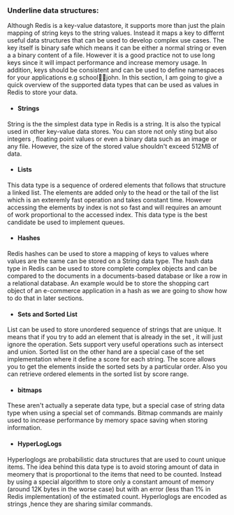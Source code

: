 ### Underline data structures:

Although Redis is a key-value datastore, it supports more than just the plain mapping of string keys to the string values. Instead it maps a key to differnt useful data structures that can be used to develop complex use cases. The key itself is binary safe which means it can be either a normal string or even a a binary content of a file. However it is a good practice not to use long keys since it will impact performance and increase memory usage. In addition, keys should be consistent and can be used to define namespaces for your applications e.g school:teacher:john. In this section, I am going to give a quick overview of the supported data types that can be used as values in Redis to store your data.


* #### Strings

String is the the simplest data type in Redis is a string. It is also the typical used in other key-value data stores. You can store not only sting but also integers , floating point values or even a binary data such as an image or any file. However, the size of the stored value shouldn't exceed 512MB of data.

* #### Lists

This data type is a sequence of ordered elements that follows that structure a linked list. The elements are added only to the head or the tail of the list which is an exteremly fast operation and takes constant time. However accessing the elements by index is not so fast and will requires an amount of work proportional to the accessed index. This data type is the best candidate be used to implement queues.

* #### Hashes

Redis hashes can be used to store a mapping of keys to values where values are the same can be stored on a String data type. The hash data type in Redis can be used to store complete complex objects and can be compared to the documents in a documents-based database or like a row in a relational database. An example would be to store the shopping cart object of an e-commerce application in a hash as we are going to show how to do that in later sections.

* #### Sets and Sorted List

List can be used to store unordered sequence of strings that are unique. It means that if you try to add an element that is already in the set , it will just ignore the operation. Sets support very useful operations such as intersect and union. Sorted list on the other hand are a special case of the set implementation where it define a score for each string. The score allows you to get the elements inside the sorted sets by a particular order. Also you can retrieve ordered elements in the sorted list by score range.

* #### bitmaps

These aren't actually a seperate data type, but a special case of string data type when using a special set of commands. Bitmap commands are mainly used to increase performance by memory space saving when storing information. 

* #### HyperLogLogs

Hyperloglogs are probabilistic data structures that are used to count unique items. The idea behind this data type is to avoid storing amount of data in meomery that is proportional to the items that need to be counted. Instead by using a special algorithm to store only a constant amount of memory (around 12K bytes in the worse case) but with an error (less than 1% in Redis implementation) of the estimated count. Hyperloglogs are encoded as strings ,hence they are sharing similar commands.


